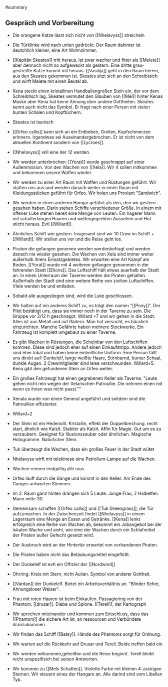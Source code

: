 #summary 

## Gespräch und Vorbereitung
- Die orangene Katze lässt sich nicht von [[Nhelavyss]] streicheln
- Die Türklinke wird nach unten gedrückt. Der Raum dahinter ist deutchlich kleiner, eine Art Wohnzimmer. 
- [[Kapitän Skeates]] tritt heraus, ist zwar wacher und fitter als [[Melete]] aber dennoch nicht so aufgeweckt als gestern. Eine dritte grau-gestreifte Katze kommt mit heraus. [[Vasilija]] geht in den Raum herein, aus den Skeates gekommen ist. Skeates sitzt sich an den Schreibtsich und wirft Melete mit einen Beutel ab.
- Kena steckt einen kristallinen Handballengroßen Stein ein, der vor dem Schreibtisch lag. Skeates vermutet den Glauben von [[Mel]] hinter Kenas Maske aber Kena hat keine Ahnung über andere Gottheiten. Skeates kennt auch nicht das Symbol. Er fragt nach einer Person mit vielen bunten Schalen und Kopftüchern.
- Skeates ist launisch
- [[Orfeo callis]] kann sich an ein Erdbeben, Grollen, Kopfschmerzen erinnern. Irgendwas sei Auseinandergebrochen. Er ist nicht von dem aktuellen Kontinent sondern von [[Lycroes]]. 
- [[Nhelavyss]] will eine der 12 werden. 
- Wir werden unterbrochen: [[Yorat]] wurde geschnappt auf einer Außenmission. Von den Wachen von [[Xela]]. Wir 4 sollen mitkommen und bekommen unsere Waffen wieder. 
- Wir werden zu einer Art Raum mit Waffen und Rüstungen geführt. Wir statten uns aus und werden danach weiter in einen Raum mit Kleidungsstücken geführt für Orfeo. Wir holen uns Proviant "Sandwich".
- Wir werden in einen anderen Hangar geführt als den, den wir gestern gesehen haben. Darin stehen Schiffe verschiedener Größe. In einem mit offener Luke stehen bereit eine Menge von Leuten. Ein hagerer Mann mit schulterlangen Haaren und wettergegerbten Aussehen und Hut sticht heraus. Evtl [[Willard]]. 
- Ähnliches Schiff wie gestern. Insgesamt sind wir 10 Crew im Schiff + [[Willard]].  Wir stellen uns vor und die Reise geht los. 
- Piraten die gefangen genomen werden werdenbefragt und werden danach nie wieder gesehen. Die Wachen von Xela sind immer weiter außerhalb ihrers Einsatzgebietes. WIr erwarten eine Art Kampf am Boden. [[Yorat]] wurde mit 4 weiteren gefangen genommen in der fahrenden Stadt [[Elions]]. Das Luftschiff hält etwas auerhalb der Stadt an. In einen Unterraum der Taverne werden die Piraten gehalten. Außerhalb der Stadt sind eine weitere Reihe von zivilien Luftschiffen. VIele werden be und entladen.
- Sobald alle ausgestiegen sind, wird die Luke geschlossen.
- Wir halten auf ein anderes Schiff zu, es trägt den namen "[[Pony]]". Der Pilot bestätigt uns, dass sie immer noch in der Taverne zu sein. Die Gruppe vor 2/12 h geschnappt. Willard +7 und wir gehen in die Stadt. Alles ist aus Metall und auf Rädern. Man hat versucht, es häuslich einzurichten. Manche Gefährte haben mehrere Stockwerke. Ein Fahrzeug ist komplett umgebaut zu einer Taverne. 
- Es gibt Wachen in Rüstungen, die Scheinbar von den Luftschiffen kommen. Diese sind jedoch eher auf einen Einkaufstripp. Andere jedoch sind eher lokal und haben keine einheitliche Uniform. Eine Person fällt uns direkt auf: Dunkelelf, lange weißte Haare, Stirnbarnd, bunter Schaal, dunkle Augen. 2 Crewmitglieder sind leise verschwunden. Willard+5. Kena gibt den gefundenen Stein an Orfeo weiter.
- Ein großes Fahrzeugt hat einen gegrabenen Keller als Taverne. "Leute gehen nicht rein wegen der Xelarischen Patroullie. Die nehmen einen mit wenn es ihnen was nicht passt."" 
- Xenala wurde von einen General angeführt und seitdem sind die Patroullien effizienter.
- Willard+2 
- Der Stein ist ein Hedenolit. Kristallin, effekt der Doppelbrechung. recht start, ähnlich wie Kalzit. Stabiler als Kalzit. Affin für Magie. Gut um es zu verzaubern. Geeignet für Illusionszauber oder ähnlichen. Magische Hologramme. Natürlicher Stein.
- Tuk überzeugt die Wachen, dass ein großes Feuer in der Stadt wütet
- Nhelavyss wirft mit telekinese eine Petrolium-Lampe auf die Wachen. 
- Wachen rennen endgültig alle raus
- Orfeo läuft durch die Gänge und kommt in den Keller. Am Ende des Ganges antworten Stimmen.
- Im 2. Raum ganz hinten drängen sich 5 Leute. Junge Frau, 2 Halbelfen. Mann mitte 30. 
- Gemeinsam schaffen [[Orfeo callis]] und [[Tuk Greengrass]], die Tür aufzumachen. In der Zwischenzeit findet [[Nhelavyss]] in einem Lagerraum eine Menge an Essen und Getränke. [[Kena]] lenkt erfolgreich eine Reihe von Wachen ab, bekommt ein Jobangebot bei der lokalen Wache und sieht, wie eine der Wachen durch ein Schlafmittel der Piraten außer Gefecht gesetzt wird.
- Der Ausbruch wird an der Hintertür erwartet von vorhandenen Piraten.
- Die Piraten haben nicht das Betäubungsmittel eingeflößt.
- Der Dunkelelf ist evtl ein Offizier der [[Nordwind]]
- Ohrring: Kreis mit Stern, nicht Aulian. Symbol von anderer Gottheit. 
- [[Vardan]] der Dunkelelf. Bietet ein Arbeitsverhältnis an. "Blinder Seher, Ahnungsloser Weiser".
- Frau mit roten Haaren ist beim Einkaufen. Passagiering von der Phantom. [[drusar]]. Diebe und Spione. [[Terell]], der Kartograph 

- Wir sprechen miteinander und kommen zum Entschluss, dass das [[Phantom]] die sichere Art ist, an ressourcen und Verbündete dranzukommen. 
- Wir finden das Schiff [[Betsy]]. Hände des Phantoms sorgt für Ordnung.
- Wir warten auf die Rückkehr auf Drusar und Terell. Beide treffen bald ein
- Wir werden wilkommen,geheißen und die Reise beginnt. Terell bleibt recht unspezifisich bei seinen Antworten.
- Wir kommen zu [[Mels Schatten]]. Violette Farbe mit kleinen 4-zackigen Sternen. Wir steuern  eines der Hangars an. Alle darind sind vom Libellen Typ.